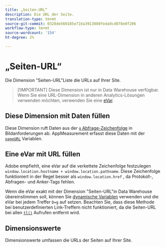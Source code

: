 ```yaml
---
title: „Seiten-URL“
description: Die URL der Seite.
translation-type: tm+mt
source-git-commit: 0328de560185e716a3913080feda9cd078e0f206
workflow-type: tm+mt
source-wordcount: '154'
ht-degree: 2%

---
```



# „Seiten-URL“

Die Dimension &quot;Seiten-URL&quot;Liste die URLs auf Ihrer Site.

>[!IMPORTANT] Diese Dimension ist nur in Data Warehouse verfügbar. Wenn Sie eine URL-Dimension in anderen Analytics-Lösungen verwenden möchten, verwenden Sie eine [eVar](evar.md).

## Diese Dimension mit Daten füllen

Diese Dimension ruft Daten aus der [`g` Abfrage-Zeichenfolge](/help/implement/validate/query-parameters.md) in Bildanforderungen ab. AppMeasurement erfasst diese Daten mit der [`pageURL`](/help/implement/vars/page-vars/pageurl.md) Variablen.

## Eine eVar mit URL füllen

Adobe empfiehlt, eine eVar auf die verkettete Zeichenfolge festzulegen `window.location.hostname + window.location.pathname`. Diese Zeichenfolge funktioniert in der Regel besser als `window.location.href` , da Protokoll-, Abfragen- und Anker-Tags fehlen.

Wenn die eVar exakt mit der Dimension &quot;Seiten-URL&quot;in Data Warehouse übereinstimmen soll, können Sie [dynamische Variablen](/help/implement/vars/page-vars/dynamic-variables.md) verwenden und die eVar bei jedem Treffer `D=g` auf setzen. Beachten Sie, dass diese Methode bei benutzerdefinierten Link-Treffern nicht funktioniert, da die Seiten-URL bei allen [`tl()`](/help/implement/vars/functions/tl-method.md) Aufrufen entfernt wird.

## Dimensionswerte

Dimensionswerte umfassen die URLs der Seiten auf Ihrer Site.
